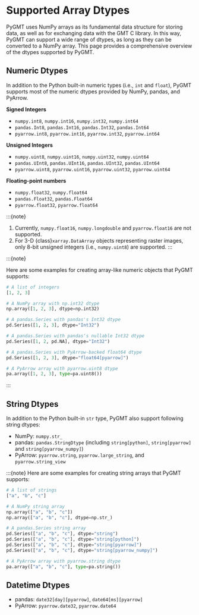# Supported Array Dtypes

PyGMT uses NumPy arrays as its fundamental data structure for storing data, as well as
for exchanging data with the GMT C library. In this way, PyGMT can support a wide
range of dtypes, as long as they can be converted to a NumPy array. This page provides
a comprehensive overview of the dtypes supported by PyGMT.

## Numeric Dtypes

In addition to the Python built-in numeric types (i.e., `int` and `float`), PyGMT
supports most of the numeric dtypes provided by NumPy, pandas, and PyArrow.

**Signed Integers**

- `numpy.int8`, `numpy.int16`, `numpy.int32`, `numpy.int64`
- `pandas.Int8`, `pandas.Int16`, `pandas.Int32`, `pandas.Int64`
- `pyarrow.int8`, `pyarrow.int16`, `pyarrow.int32`, `pyarrow.int64`

**Unsigned Integers**

- `numpy.uint8`, `numpy.uint16`, `numpy.uint32`, `numpy.uint64`
- `pandas.UInt8`, `pandas.UInt16`, `pandas.UInt32`, `pandas.UInt64`
- `pyarrow.uint8`, `pyarrow.uint16`, `pyarrow.uint32`, `pyarrow.uint64`

**Floating-point numbers**

- `numpy.float32`, `numpy.float64`
- `pandas.Float32`, `pandas.Float64`
- `pyarrow.float32`, `pyarrow.float64`

:::{note}

1. Currently, `numpy.float16`, `numpy.longdouble` and `pyarrow.float16` are not
   supported.
2. For 3-D {class}`xarray.DataArray` objects representing raster images, only 8-bit
   unsigned integers (i.e., `numpy.uint8`) are supported.
:::

:::{note}

Here are some examples for creating array-like numeric objects that PyGMT supports:

```python
# A list of integers
[1, 2, 3]

# A NumPy array with np.int32 dtype
np.array([1, 2, 3], dtype=np.int32)

# A pandas.Series with pandas's Int32 dtype
pd.Series([1, 2, 3], dtype="Int32")

# A pandas.Series with pandas's nullable Int32 dtype
pd.Series([1, 2, pd.NA], dtype="Int32")

# A pandas.Series with PyArrow-backed float64 dtype
pd.Series([1, 2, 3], dtype="float64[pyarrow]")

# A PyArrow array with pyarrow.uint8 dtype
pa.array([1, 2, 3], type=pa.uint8())
```
:::

## String Dtypes

In addition to the Python built-in `str` type, PyGMT also support following string dtypes:

- NumPy: `numpy.str_`
- pandas: `pandas.StringDtype` (including `string[python]`, `string[pyarrow]` and
  `string[pyarrow_numpy]`)
- PyArrow: `pyarrow.string`, `pyarrow.large_string`, and `pyarrow.string_view`

:::{note}
Here are some examples for creating string arrays that PyGMT supports:

```python
# A list of strings
["a", "b", "c"]

# A NumPy string array
np.array(["a", "b", "c"])
np.array(["a", "b", "c"], dtype=np.str_)

# A pandas.Series string array
pd.Series(["a", "b", "c"], dtype="string")
pd.Series(["a", "b", "c"], dtype="string[python]")
pd.Series(["a", "b", "c"], dtype="string[pyarrow]")
pd.Series(["a", "b", "c"], dtype="string[pyarrow_numpy]")

# A PyArrow array with pyarrow.string dtype
pa.array(["a", "b", "c"], type=pa.string())
```

## Datetime Dtypes

- pandas: `date32[day][pyarrow]`, `date64[ms][pyarrow]`
- PyArrow: `pyarrow.date32`, `pyarrow.date64`
